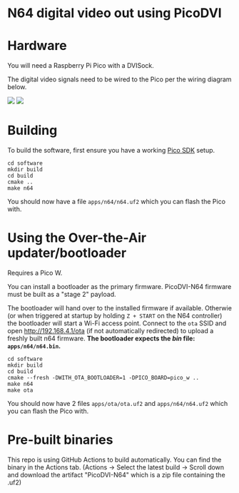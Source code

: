 N64 digital video out using PicoDVI
===========================================

# Hardware

You will need a Raspberry Pi Pico with a DVISock.

The digital video signals need to be wired to the Pico per the wiring diagram below.

![](img/n64-kicad-NUS-CPU-P-01-PicoDVI.png)
![](img/wiring.jpg)

# Building

To build the software, first ensure you have a working [Pico SDK](https://github.com/raspberrypi/pico-sdk) setup.

```
cd software
mkdir build
cd build
cmake ..
make n64
```

You should now have a file `apps/n64/n64.uf2` which you can flash the Pico with.

# Using the Over-the-Air updater/bootloader

Requires a Pico W.

You can install a bootloader as the primary firmware. PicoDVI-N64 firmware must be built as a "stage 2" payload.

The bootloader will hand over to the installed firmware if available. Otherwie (or when triggered at startup by holding `Z + START` on the N64 controller) the bootloader will start a Wi-Fi access point. Connect to the `ota` SSID and open http://192.168.4.1/ota (if not automatically redirected) to upload a freshly built n64 firmware. **The bootloader expects the _bin_ file: `apps/n64/n64.bin`.**

``` 
cd software
mkdir build
cd build
cmake --fresh -DWITH_OTA_BOOTLOADER=1 -DPICO_BOARD=pico_w ..
make n64
make ota
```

You should now have 2 files `apps/ota/ota.uf2` and `apps/n64/n64.uf2` which you can flash the Pico with.

# Pre-built binaries

This repo is using GitHub Actions to build automatically. You can find the binary in the Actions tab. (Actions -> Select the latest build -> Scroll down and download the artifact "PicoDVI-N64" which is a zip file containing the .uf2)
